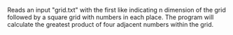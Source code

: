 Reads an input "grid.txt" with the first like indicating n dimension of the grid followed by a square grid with numbers in each place. The program will calculate the greatest product of four adjacent numbers within the grid.